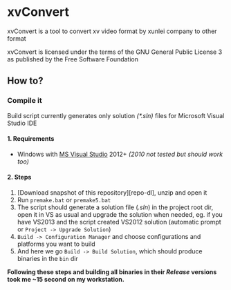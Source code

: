 xvConvert
=========

xvConvert is a tool to convert xv video format by xunlei company to other format

xvConvert is licensed  under the terms of the GNU General Public License 3 as published by
the Free Software Foundation


How to?
-----

### Compile it

Build script currently generates only solution _(*.sln)_ files for Microsoft Visual Studio IDE

#### 1. Requirements

- Windows with [MS Visual Studio](https://www.visualstudio.com/products/visual-studio-express-vs) 2012+ *(2010 not tested but should work too)*

#### 2. Steps

1. [Download snapshot of this repository][repo-dl], unzip and open it
2. Run `premake.bat` or `premake5.bat`
3. The script should generate a solution file (_.sln_) in the project root dir, open it in VS as usual and upgrade the solution when needed, eg. if you have VS2013 and the script created VS2012 solution (automatic prompt or `Project -> Upgrade Solution`)
4. `Build -> Configuration Manager` and choose configurations and platforms you want to build
5. And here we go `Build -> Build Solution`, which should produce binaries in the `bin` dir

**Following these steps and building all binaries in their _Release_ versions took me ~15 second on my workstation.**

